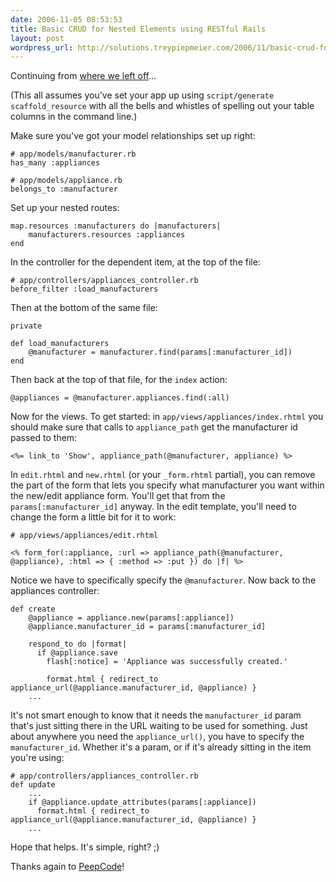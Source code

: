 ```yaml
---
date: 2006-11-05 08:53:53
title: Basic CRUD for Nested Elements using RESTful Rails
layout: post
wordpress_url: http://solutions.treypiepmeier.com/2006/11/basic-crud-for-nested-elements-using-restful-rails/
---
```

Continuing from [where we left off](http://solutions.treypiepmeier.com/2006/10/11/basic-crud-using-rest-in-rails-incomplete/)...

(This all assumes you've set your app up using `script/generate scaffold_resource` with all the bells and whistles of spelling out your table columns in the command line.)

Make sure you've got your model relationships set up right:

	# app/models/manufacturer.rb
	has_many :appliances

	# app/models/appliance.rb
	belongs_to :manufacturer
	
Set up your nested routes:

	map.resources :manufacturers do |manufacturers|
		manufacturers.resources :appliances
	end

In the controller for the dependent item, at the top of the file:

	# app/controllers/appliances_controller.rb
	before_filter :load_manufacturers
	
Then at the bottom of the same file:

	private
	
	def load_manufacturers
		@manufacturer = manufacturer.find(params[:manufacturer_id])
	end

Then back at the top of that file, for the `index` action:

	@appliances = @manufacturer.appliances.find(:all)

Now for the views.  To get started: in `app/views/appliances/index.rhtml` you should make sure that calls to `appliance_path` get the manufacturer id passed to them:

    <%= link_to 'Show', appliance_path(@manufacturer, appliance) %>

In `edit.rhtml` and `new.rhtml` (or your `_form.rhtml` partial), you can remove the part of the form that lets you specify what manufacturer you want within the new/edit appliance form.  You'll get that from the `params[:manufacturer_id]` anyway.  In the edit template, you'll need to change the form a little bit for it to work:

	# app/views/appliances/edit.rhtml

	<% form_for(:appliance, :url => appliance_path(@manufacturer, @appliance), :html => { :method => :put }) do |f| %>

Notice we have to specifically specify the `@manufacturer`.  Now back to the appliances controller:

	def create
		@appliance = appliance.new(params[:appliance])
		@appliance.manufacturer_id = params[:manufacturer_id]

	    respond_to do |format|
	      if @appliance.save
	        flash[:notice] = 'Appliance was successfully created.'

	        format.html { redirect_to appliance_url(@appliance.manufacturer_id, @appliance) }
		...

It's not smart enough to know that it needs the `manufacturer_id` param that's just sitting there in the URL waiting to be used for something.  Just about anywhere you need the `appliance_url()`, you have to specify the `manufacturer_id`.  Whether it's a param, or if it's already sitting in the item you're using:

	# app/controllers/appliances_controller.rb
	def update
		...
		if @appliance.update_attributes(params[:appliance])
	      format.html { redirect_to appliance_url(@appliance.manufacturer_id, @appliance) }
    	...

Hope that helps.  It's simple, right? ;)

Thanks again to [PeepCode](http://peepcode.com/articles/2006/10/08/restful-rails)!